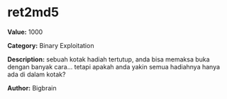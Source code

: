 # ret2md5

**Value:** 1000

**Category:** Binary Exploitation

**Description:**
sebuah kotak hadiah tertutup, anda bisa memaksa buka dengan banyak cara... tetapi apakah anda yakin semua hadiahnya hanya ada di dalam kotak? 

**Author:**
Bigbrain
